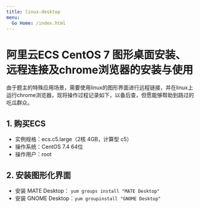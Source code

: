 ```yaml
---
title: linux-desktop
menu:
  Go Home: /index.html
---
```


# 阿里云ECS CentOS 7 图形桌面安装、远程连接及chrome浏览器的安装与使用

由于题主的特殊应用场景，需要使用linux的图形界面进行远程链接，并在linux上运行chrome浏览器，现将操作过程记录如下，以备后查，但愿能够帮助到路过的吃瓜群众。

## 1. 购买ECS

+ 实例规格：ecs.c5.large（2核 4GB，计算型 c5）
+ 操作系统：CentOS 7.4 64位
+ 操作用户：root

## 2. 安装图形化界面

+ 安装 MATE Desktop： `yum groups install "MATE Desktop"`
+ 安装 GNOME Desktop：`yum groupinstall "GNOME Desktop"`


